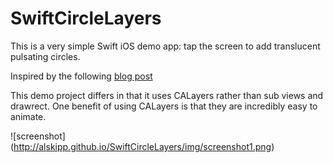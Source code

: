 SwiftCircleLayers
=================

This is a very simple Swift iOS demo app: tap the screen to add translucent pulsating circles.

Inspired by the following [blog post](http://www.ioscreator.com/tutorials/drawing-circles-uitouch-ios8-swift)

This demo project differs in that it uses CALayers rather than sub views and drawrect. One benefit of using CALayers is that they are incredibly easy to animate.

![screenshot] (http://alskipp.github.io/SwiftCircleLayers/img/screenshot1.png)